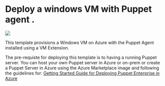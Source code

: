 # Deploy a windows VM with Puppet agent .

<a href="https://portal.azure.com/#create/Microsoft.Template/uri/https%3A%2F%2Fraw.githubusercontent.com%2FAzure%2Fazure-quickstart-templates%2Fmaster%2Fwindows-puppet-agent%2Fazuredeploy.json" target="_blank"><img src="http://azuredeploy.net/deploybutton.png"/></a>

This template provisions a Windows VM on Azure with the Puppet Agent installed using a VM Extension.

The pre-requiste for deploying this template is to having a running Puppet server. You can host your own Puppet server in Azure or on-prem or create a Puppet Server in Azure using the Azure Marketplace image and following the guidelines for: <a href="https://puppetlabs.com/sites/default/files/Microsoft-Powershell-cmdlets.pdf" target="_blank">Getting Started Guide for Deploying Puppet Enterprise in Azure</a>
